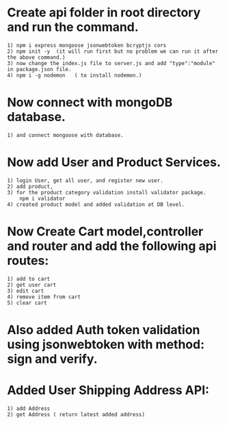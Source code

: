 # Create api folder in root directory and run the command.
    1) npm i express mongoose jsonwebtoken bcryptjs cors
    2) npm init -y  (it will run first but no problem we can run it after the above command.)    
    3) now change the index.js file to server.js and add "type":"module"  in package.json file.
    4) npm i -g nodemon   ( to install nodemon.)

# Now connect with mongoDB database.
    1) and connect mongoose with database.
    
# Now add User and Product Services.
    1) login User, get all user, and register new user.
    2) add product,
    3) for the product category validation install validator package.
        npm i validator
    4) created product model and added validation at DB level.

# Now Create Cart model,controller and router and add the following api routes:
    1) add to cart
    2) get user cart
    3) edit cart
    4) remove item from cart
    5) clear cart

# Also added Auth token validation using jsonwebtoken with method:  sign and verify.

# Added User Shipping Address API:
    1) add Address
    2) get Address ( return latest added address)
